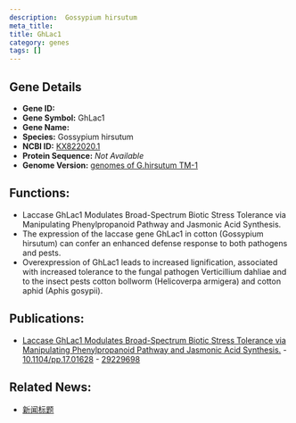 ```yaml
---
description:  Gossypium hirsutum
meta_title:
title: GhLac1
category: genes
tags: []
---
```


## Gene Details
- **Gene ID:**	[](https://www.maizegdb.org/gene_center/gene/)
- **Gene Symbol:** GhLac1
- **Gene Name:** 
- **Species:** Gossypium hirsutum
- **NCBI ID:** [ KX822020.1 ]()
- **Protein Sequence:** *Not Available*
- **Genome Version:** [genomes of G.hirsutum TM-1]()

## Functions:
   - Laccase GhLac1 Modulates Broad-Spectrum Biotic Stress Tolerance via Manipulating Phenylpropanoid Pathway and Jasmonic Acid Synthesis.
   - The expression of the laccase gene GhLac1 in cotton (Gossypium hirsutum) can confer an enhanced defense response to both pathogens and pests.
   - Overexpression of GhLac1 leads to increased lignification, associated with increased tolerance to the fungal pathogen Verticillium dahliae and to the insect pests cotton bollworm (Helicoverpa armigera) and cotton aphid (Aphis gosypii).

## Publications:
   - [Laccase GhLac1 Modulates Broad-Spectrum Biotic Stress Tolerance via Manipulating Phenylpropanoid Pathway and Jasmonic Acid Synthesis.]( https://academic.oup.com/plphys/article/176/2/1808/6117409?login=true ) - [10.1104/pp.17.01628]( https://academic.oup.com/plphys/article/176/2/1808/6117409?login=true ) - [29229698](https://pubmed.ncbi.nlm.nih.gov/29229698/)

## Related News:
   - [新闻标题](https://mp.weixin.qq.com/s?__biz=MzIyOTY2NDYyNQ==&mid=2247487426&idx=1&sn=e0c2a93b3142e7f803ca183fac8c6c5f&chksm=e8be7ddcdfc9f4cac3928e551950665bf6708c8bccb9a6d40dd657b664551b24c271e269244d&scene=27#wechat_redirect)

